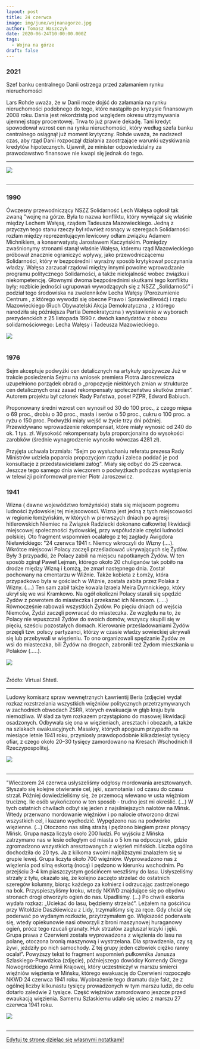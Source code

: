 ```yaml
---
layout: post
title: 24 czerwca
image: img/june/wojnanagorze.jpg
author: Tomasz Waszczyk
date: 2020-06-24T10:00:00.000Z
tags:
  - Wojna na górze
draft: false
---
```


### 2021

Szef banku centralnego Danii ostrzega przed załamaniem rynku nieruchomości

Lars Rohde uważa, że w Danii może dojść do załamania na rynku nieruchomości podobnego do tego, które nastąpiło po kryzysie finansowym 2008 roku.
Dania jest rekordzistą pod względem okresu utrzymywania ujemnej stopy procentowej. Trwa to już prawie dekadę. Tani kredyt spowodował wzrost cen na rynku nieruchomości, który według szefa banku centralnego osiągnął już moment krytyczny. Rohde uważa, że nadszedł czas, aby rząd Danii rozpoczął działania zaostrzające warunki uzyskiwania kredytów hipotecznych. Ujawnił, że minister odpowiedzialny za prawodawstwo finansowe nie kwapi się jednak do tego.

---

<img src="./img/june/procentycovid.png"><br><br>

---

### 1990

Ówczesny przewodniczący NSZZ Solidarność Lech Wałęsa ogłosił tak zwaną "wojnę na górze. Była to nazwa konfliktu, który wywiązał się właśnie między Lechem Wałęsą, rządem Tadeusza Mazowieckiego.
Jedną z przyczyn tego stanu rzeczy był również rosnący w szeregach Solidarności rozłam między reprezentującym lewicowy odłam związku Adamem Michnikiem, a konserwatystą Jarosławem Kaczyńskim. Pomiędzy zwaśnionymy stronami stanął właśnie Wałęsa, któremu rząd Mazowieckiego próbował znacznie ograniczyć wpływy, jako przewodniczącemu Solidarności, który w bezpośredni i wyraźny sposób krytykował poczynania władzy.
Wałęsa zarzucał rządowi między innymi powolne wprowadzanie programu politycznego Solidarności, a także nielojalność wobec związku i niekompetencję.
Głownymi dwoma bezpośrednimi skutkami tego konfliktu były; rozbicie jedności ugrupowań wywodzących się z NSZZ „Solidarność” i podział tego środowiska na zwolenników Lecha Wałęsy (Porozumienie Centrum , z którego wywodzi się obecne Prawo i Sprawiedliwość) i rządu Mazowieckiego (Ruch Obywatelski Akcja Demokratyczna , z którego narodziła się późniejsza Partia Demokratyczna ) wystawienie w wyborach prezydenckich z 25 listopada 1990 r. dwóch kandydatów z obozu solidarnościowego: Lecha Wałęsy i Tadeusza Mazowieckiego.

<img src="./img/june/wojnanagorze.jpg"><br><br>

### 1976

Sejm akceptuje podwyżki cen detalicznych na artykuły spożywcze
Już w trakcie posiedzenia Sejmu na wniosek premiera Piotra Jaroszewicza uzupełniono porządek obrad o „propozycje niektórych zmian w strukturze cen detalicznych oraz zasad rekompensaty społeczeństwu skutków zmian”. Autorem projektu był członek Rady Państwa, poseł PZPR, Edward Babiuch.

Proponowany średni wzrost cen wynosił od 30 do 100 proc., z czego mięsa o 69 proc., drobiu o 30 proc., masła i serów o 50 proc., cukru o 100 proc. a ryżu o 150 proc. Podwyżki miały wejść w życie trzy dni później. Przewidywano wprowadzenie rekompensat, które miały wynosić od 240 do ok. 1 tys. zł. Wysokość rekompensaty była proporcjonalna do wysokości zarobków (średnie wynagrodzenie wynosiło wówczas 4281 zł).

Przyjęta uchwała brzmiała: "Sejm po wysłuchaniu referatu prezesa Rady Ministrów udziela poparcia propozycjom rządu i zaleca poddać je pod konsultacje z przedstawicielami załóg". Miały się odbyć do 25 czerwca. Jeszcze tego samego dnia wieczorem o podwyżkach podczas wystąpienia w telewizji poinformował premier Piotr Jaroszewicz.

### 1941

Wizna ( dawne województwo łomżyńskie) stała się miejscem pogromu ludności żydowskiej tej miejscowosci.
Wizna jest jedną z tych miejscowości w
regionie łomżyńskim, w których w pierwszych
dniach po agresji hitlerowskich Niemiec na
Związek Radziecki dokonano całkowitej
likwidacji miejscowej społeczności żydowskiej,
przy współudziale części ludności polskiej.
Oto fragment wspomnień ocalałego z tej zagłady Awigdora Nieławickiego:
"24 czerwca 1941 r. Niemcy wkroczyli do Wizny (....). Wkrótce
miejscowi Polacy zaczęli prześladować
ukrywających się Żydów. Były 3 przypadki, że
Polacy zabili na miejscu napotkanych Żydów.
W ten sposób zginął Paweł Lejman, którego
około 20 chuliganów tak pobiło na drodze
między Wizną i Łomżą, że zmarł następnego
dnia. Został pochowany na cmentarzu w
Wiźnie. Także kobieta z Łomży, która
przypadkowo była w gościach w Wiźnie,
została zabita przez Polaka z Wizny. (....) Ten
sam zabił także kowala Izraela Meira
Dymnickiego, który ukrył się we wsi
Kramkowo. Na ogół okoliczni Polacy starali
się spędzić Żydów z powrotem do miasteczka
i przekazać ich Niemcom. (.....) Równocześnie
rabowali wszystkich Żydów. Po pięciu dniach
od wejścia Niemców, Żydzi zaczęli powracać
do miasteczka. Ze względu na to, że Polacy
nie wpuszczali Żydów do swoich domów,
wszyscy skupili się w pięciu, sześciu
pozostałych domach. Kierowanie
prześladowaniami Żydów przejęli tzw. polscy
partyzanci, którzy w czasie władzy sowieckiej
ukrywali się lub przebywali w więzieniu. To
ono organizowali spędzanie Żydów ze wsi do
miasteczka, bili Żydów na drogach, zabronili
też Żydom mieszkania u Polaków (.....).

<img src="./img/june/shtetl.jpg"><br><br>

Źródło: Virtual Shtetl.

---

Ludowy komisarz spraw wewnętrznych Ławrientij Beria (zdjęcie) wydał rozkaz rozstrzelania wszystkich więźniów politycznych przetrzymywanych w zachodnich obwodach ZSRR, których ewakuacja w głąb kraju była niemożliwa. W ślad za tym rozkazem przystąpiono do masowej likwidacji osadzonych. Odbywała się ona w więzieniach, aresztach i obozach, a także na szlakach ewakuacyjnych. Masakry, których apogeum przypadło na miesiące letnie 1941 roku, przyniosły prawdopodobnie kilkadziesiąt tysięcy ofiar, z czego około 20–30 tysięcy zamordowano na Kresach Wschodnich II Rzeczypospolitej.

<img src="./img/june/beria.jpg"><br><br>

---

"Wieczorem 24 czerwca usłyszeliśmy odgłosy mordowania aresztowanych. Słyszało się kolejne otwieranie cel, jęki, szamotania i od czasu do czasu strzał. Później dowiedzieliśmy się, że przemocą wlewano w usta więźniom truciznę. Ile osób wykończono w ten sposób - trudno jest mi określić. (...) W tych ostatnich chwilach odbył się jeden z najsilniejszych nalotów na Mińsk. Wtedy przerwano mordowanie więźniów i po nalocie otworzono drzwi wszystkich cel, i kazano wychodzić. Wypędzono nas na podwórko więzienne. (...) Otoczono nas silną strażą i pędzono biegiem przez płonący Mińsk. Grupa nasza liczyła około 200 ludzi. Po wyjściu z Mińska zatrzymano nas w lesie odległym od miasta o 5 km na odpoczynek, gdzie zgromadzono wszystkich aresztowanych z więzień mińskich. Liczba ogólna dochodziła do 20 tys.
Ja z kilkoma swoimi najbliższymi znalazłem się w grupie lewej. Grupa liczyła około 700 więźniów. Wyprowadzono nas z więzienia pod silną eskortą (nocą) i pędzono w kierunku wschodnim. Po przejściu 3-4 km piaszczystym gościńcem weszliśmy do lasu. Usłyszeliśmy strzały z tyłu, okazało się, że kolejno zaczęto strzelać do ostatnich szeregów kolumny, biorąc każdego za kołnierz i odrzucając zastrzelonego na bok. Przyspieszyliśmy kroku, wtedy NKWD znajdujące się po obydwu stronach drogi otworzyło ogień do nas. Upadliśmy. (...) Po chwili eskorta wydała rozkaz: „Uciekać do lasu, będziemy strzelać”. Leżałem na gościńcu przy Witoldzie Daszkiewiczu z Lidy, trzymaliśmy się za ręce. Gdy chciał się poderwać po wydanym rozkazie, przytrzymałem go. Większość poderwała się, wtedy opiekunowie nasi otworzyli z broni maszynowej huraganowy ogień, prócz tego rzucali granaty. Huk strzałów zagłuszał krzyki i jęki.
Grupa prawa z Czerwieni została wyprowadzona z więzienia do lasu na polanę, otoczona bronią maszynową i wystrzelana. Dla sprawdzenia, czy są żywi, jeździły po nich samochody. Z tej grupy jeden człowiek ciężko ranny ocalał".
Powyższy tekst to fragment wspomnień pułkownika Janusza Szlaskiego-Prawdzica (zdjęcie), późniejszego dowódcy Komendy Okręgu Nowogródzkiego Armii Krajowej, który uczestniczył w marszu śmierci więźniów więzienia w Mińsku, którego ewakuację do Czerwieni rozpoczęło NKWD 24 czerwca 1941 roku.
Wyobrażenie tego dramatu daje fakt, że z ogólnej liczby kilkunastu tysięcy prowadzonych w tym marszu ludzi, do celu dotarło zaledwie 2 tysiące. Część więźniów zamordowano jeszcze przed ewaukacją więzienia. Samemu Szlaskiemu udało się uciec z marszu 27 czerwca 1941 roku.

<img src="./img/june/trucisna.jpg"><br><br>

---

<a href="https://github.com/TomaszWaszczyk/historia.waszczyk.com/edit/master/src/content/june-24.md" target="_blank">Edytuj tę stronę dzieląc się własnymi notatkami!</a>
